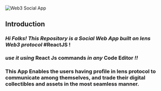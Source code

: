 # 
![Web3 Social App](https://i.ibb.co/ftD562Z/01-BI-WEB3-STACKPOLE-HERO.jpg)

## Introduction
 ### *Hi Folks! This Repository is a Social  Web App built on lens Web3 protocol* **#ReactJS** !
 ### *use it using* React Js commands *in any* Code Editor  *!!*
 ### This App Enables the users having profile in lens protocol to communicate among themselves, and trade their digital collectibles and assets in the most seamless manner.
